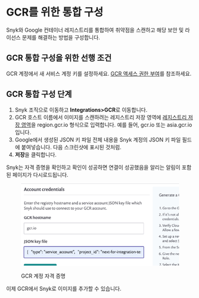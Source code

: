 # GCR를 위한 통합 구성

Snyk와 Google 컨테이너 레지스트리를 통합하여 취약점을 스캔하고 해당 보안 및 라이선스 문제를 해결하는 방법을 구성합니다.

## GCR 통합 구성을 위한 선행 조건

GCR 계정에서 새 서비스 계정 키를 설정하세요. [GCR 액세스 권한 부여](enable-permissions-to-access-gcr.md)를 참조하세요.

## GCR 통합 구성 단계

1. Snyk 조직으로 이동하고 **Integrations>GCR**로 이동합니다.
2. GCR 호스트 이름에서 이미지를 스캔하려는 레지스트리 저장 영역에 [레지스트리 저장 영역](https://cloud.google.com/container-registry/docs/pushing-and-pulling)을 region.gcr.io 형식으로 입력합니다. 예를 들어, gcr.io 또는 asia.gcr.io입니다.
3. Google에서 생성된 JSON 키 파일 전체 내용을 Snyk 계정의 JSON 키 파일 필드에 붙여넣습니다. 다음 스크린샷에 표시된 것처럼.
4. **저장**을 클릭합니다.

Snyk는 자격 증명을 확인하고 확인이 성공하면 연결이 성공했음을 알리는 알림이 포함된 페이지가 다시로드됩니다.

<figure><img src="../../../../.gitbook/assets/uuid-47cf04cb-248e-5d0f-d35a-f36fbb624614-en.png" alt="GCR 계정 자격 증명"><figcaption><p>GCR 계정 자격 증명</p></figcaption></figure>

이제 GCR에서 Snyk로 이미지를 추가할 수 있습니다.